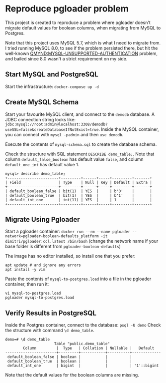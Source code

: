 # Reproduce pgloader problem

This project is created to reproduce a problem where pgloader doesn't migrate default values for boolean columns, when migrating from MySQL to Postgres.

Note that this project uses MySQL 5.7, which is what I need to migrate from.
I tried running MySQL 8.0, to see if the problem persisted there,
but hit the well-known [QMYND:MYSQL-UNSUPPORTED-AUTHENTICATION](https://github.com/dimitri/pgloader/issues/782) problem,
and bailed since 8.0 wasn't a strict requirement on my side.

## Start MySQL and PostgreSQL

Start the infrastructure:
`docker-compose up -d`

## Create MySQL Schema

Start your favourite MySQL client, and connect to the `demodb` database.
A JDBC connection string looks like: `jdbc:mysql://root:admin@localhost:3308/demodb?useSSL=false&createDatabaseIfNotExist=true`.
Inside the MySQL container, you can connect with `mysql -padmin` and then `use demodb`.

Execute the contents of `mysql-schema.sql` to create the database schema.

Check the structure with SQL statement `DESCRIBE demo_table;`.
Note that column `default_false_boolean` has default value `false`,
and column `default_one_int` has default value 1.

```
mysql> describe demo_table;
+-----------------------+---------+------+-----+---------+-------+
| Field                 | Type    | Null | Key | Default | Extra |
+-----------------------+---------+------+-----+---------+-------+
| default_boolean_false | bit(1)  | YES  |     | b'0'    |       |
| default_boolean_true  | bit(1)  | YES  |     | b'1'    |       |
| default_int_one       | int(11) | YES  |     | 1       |       |
+-----------------------+---------+------+-----+---------+-------+
```

## Migrate Using Pgloader

Start a pgloader container: `docker run --rm --name pgloader --network=pgloader-boolean-defaults_platform -it dimitri/pgloader:ccl.latest /bin/bash`
(change the network name if your base folder is different from `pgloader-boolean-defaults`)

The image has no editor installed, so install one that you prefer:
```shell
apt update # and ignore any errors
apt install -y vim
```
Paste the contents of `mysql-to-postgres.load` into a file in the pgloader container, then run it:
```shell
vi mysql-to-postgres.load
pgloader mysql-to-postgres.load
```

## Verify Results in PostgreSQL

Inside the Postgres container, connect to the database: `psql -U demo`
Check the structure with command `\d demo_table`.

```
demo=# \d demo_table
                      Table "public.demo_table"
        Column         |  Type   | Collation | Nullable |   Default
-----------------------+---------+-----------+----------+-------------
 default_boolean_false | boolean |           |          |
 default_boolean_true  | boolean |           |          |
 default_int_one       | bigint  |           |          | '1'::bigint
```

Note that the default values for the boolean columns are missing.
